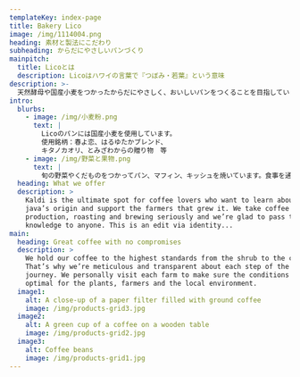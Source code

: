 ```yaml
---
templateKey: index-page
title: Bakery Lico
image: /img/1114004.png
heading: 素材と製法にこだわり
subheading: からだにやさしいパンづくり
mainpitch:
  title: Licoとは
  description: Licoはハワイの言葉で『つぼみ・若葉』という意味
description: >-
  天然酵母や国産小麦をつかったからだにやさしく、おいしいパンをつくることを目指しています。季節を感じる野菜やくだものをつかったマフィンやキッシュなどをこころをこめて焼き上げています。
intro:
  blurbs:
    - image: /img/小麦粉.png
      text: |
        Licoのパンには国産小麦を使用しています。
        使用銘柄：春よ恋、はるゆたかブレンド、
        キタノカオリ、とみざわからの贈り物　等
    - image: /img/野菜と果物.png
      text: |
        旬の野菜やくだものをつかってパン、マフィン、キッシュを焼いています。食事を通じて季節を感じていただけたらと思います。
  heading: What we offer
  description: >
    Kaldi is the ultimate spot for coffee lovers who want to learn about their
    java’s origin and support the farmers that grew it. We take coffee
    production, roasting and brewing seriously and we’re glad to pass that
    knowledge to anyone. This is an edit via identity...
main:
  heading: Great coffee with no compromises
  description: >
    We hold our coffee to the highest standards from the shrub to the cup.
    That’s why we’re meticulous and transparent about each step of the coffee’s
    journey. We personally visit each farm to make sure the conditions are
    optimal for the plants, farmers and the local environment.
  image1:
    alt: A close-up of a paper filter filled with ground coffee
    image: /img/products-grid3.jpg
  image2:
    alt: A green cup of a coffee on a wooden table
    image: /img/products-grid2.jpg
  image3:
    alt: Coffee beans
    image: /img/products-grid1.jpg
---
```


